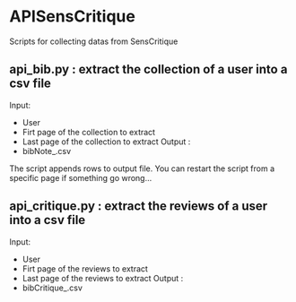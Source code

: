 # APISensCritique
Scripts for collecting datas from SensCritique

## api_bib.py : extract the collection of a user into a csv file

Input:
- User
- Firt page of the collection to extract
- Last page of the collection to extract
Output :
- bibNote_<date>.csv
 
 The script appends rows to output file. You can restart the script from a specific page if something go wrong...

## api_critique.py : extract the reviews of a user into a csv file
  
Input:
- User
- Firt page of the reviews to extract
- Last page of the reviews to extract
Output :
- bibCritique_<date>.csv
